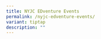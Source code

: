 ```yaml
---
title: NYJC EDventure Events
permalink: /nyjc-edventure-events/
variant: tiptap
description: ""
---
```

<p></p>